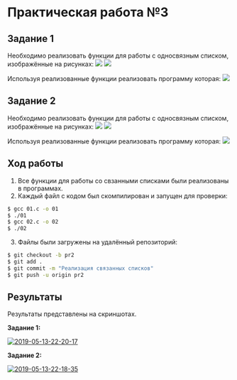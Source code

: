 # Практическая работа №3


## Задание 1
Необходимо реализовать функции для работы с односвязным списком, изображённые на рисунках:
![](https://i.ibb.co/Gk2wmXG/2019-03-13-23-26-27.png)
![](https://i.ibb.co/G28rF69/2019-03-13-23-29-38.png)

Используя реализованные функции реализовать программу которая:
![](https://i.ibb.co/L5hRZPs/2019-03-13-23-43-36.png)

## Задание 2
Необходимо реализовать функции для работы с односвязным списком, изображённые на рисунках:
![](https://i.ibb.co/Qn5jPHM/2019-03-13-23-35-35.png)
![](https://i.ibb.co/pQ1bYnZ/2019-03-13-23-36-11.png)

Используя реализованные функции реализовать программу которая:
![](https://i.ibb.co/chNSyyg/2019-03-13-23-41-48.png)


## Ход работы 

1. Все функции для работы со свзанными списками были реализованы в программах.
2. Каждый файл с кодом был скомпилирован и запущен для проверки: 
```sh
$ gcc 01.c -o 01
$ ./01
$ gcc 02.c -o 02
$ ./02
```
3. Файлы были загружены на удалённый репозиторий:
```sh
$ git checkout -b pr2
$ git add .
$ git commit -m "Реализация связанных списков"
$ git push -u origin pr2
```

## Результаты

Результаты представлены на скриншотах.

**Задание 1:**

<a href="https://ibb.co/3sMCjLV"><img src="https://i.ibb.co/59nRSfC/2019-05-13-22-20-17.png" alt="2019-05-13-22-20-17" border="0" /></a>

**Задание 2:**

<a href="https://ibb.co/xmNp1sq"><img src="https://i.ibb.co/1skDrnG/2019-05-13-22-18-35.png" alt="2019-05-13-22-18-35" border="0" /></a>
